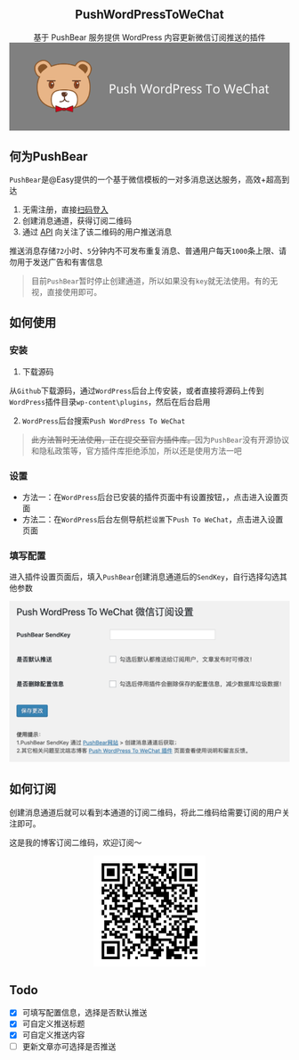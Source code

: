 <h2 align="center">PushWordPressToWeChat</h2>

<p align="center">
基于 PushBear 服务提供 WordPress 内容更新微信订阅推送的插件
<img src="images/push-wordpress-to-wechat.png" alt="push-wordpress-to-wechat" align="center" />
</p>


## 何为PushBear

`PushBear`是@Easy提供的一个基于微信模板的一对多消息送达服务，高效+超高到达

1. 无需注册，直接[扫码登入](http://pushbear.ftqq.com/admin/#/signin)
2. 创建消息通道，获得订阅二维码
3. 通过 [API](http://pushbear.ftqq.com/admin/#/api) 向关注了该二维码的用户推送消息

推送消息存储`72`小时、`5`分钟内不可发布重复消息、普通用户每天`1000`条上限、请勿用于发送广告和有害信息

> 目前`PushBear`暂时停止创建通道，所以如果没有`key`就无法使用。有的无视，直接使用即可。

## 如何使用

### 安装

1. 下载源码

从`Github`下载源码，通过`WordPress`后台上传安装，或者直接将源码上传到`WordPress`插件目录`wp-content\plugins`，然后在后台启用

2. `WordPress`后台搜索`Push WordPress To WeChat`

> <del>此方法暂时无法使用，正在提交至官方插件库。</del>因为`PushBear`没有开源协议和隐私政策等，官方插件库拒绝添加，所以还是使用方法一吧

### 设置

- 方法一：在`WordPress`后台已安装的插件页面中有设置按钮，，点击进入设置页面
- 方法二：在`WordPress`后台左侧导航栏`设置`下`Push To WeChat`，点击进入设置页面

### 填写配置

进入插件设置页面后，填入`PushBear`创建消息通道后的`SendKey`，自行选择勾选其他参数

![push-wordpress-to-wechat插件截图](images/screenshot-1.png)

## 如何订阅

创建消息通道后就可以看到本通道的订阅二维码，将此二维码给需要订阅的用户关注即可。

这是我的博客订阅二维码，欢迎订阅～

<p align="center">
<img src="images/showqrcode.jpeg" alt="push-wordpress-to-wechat" align="center" width="200px" />
</p>

## Todo

* [x] 可填写配置信息，选择是否默认推送
* [x] 可自定义推送标题
* [x] 可自定义推送内容
* [ ] 更新文章亦可选择是否推送
